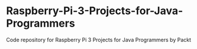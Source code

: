 # Raspberry-Pi-3-Projects-for-Java-Programmers
Code repository for Raspberry Pi 3 Projects for Java Programmers by Packt
